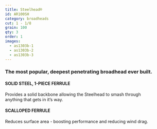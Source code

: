 ```yaml
---
title: Steelhead®
id: AR100SH
category: broadheads
cut: 1 - 1/8
grain: 100
qty: 3
order: 1
images:
  - as1303b-1
  - as1303b-2
  - as1303b-3
---
```


### The most popular, deepest penetrating broadhead ever built.

#### SOLID STEEL, 1-PIECE FERRULE

Provides a solid backbone allowing the Steelhead to smash through anything that gets in it’s way.

#### SCALLOPED FERRULE

Reduces surface area - boosting performance and reducing wind drag.